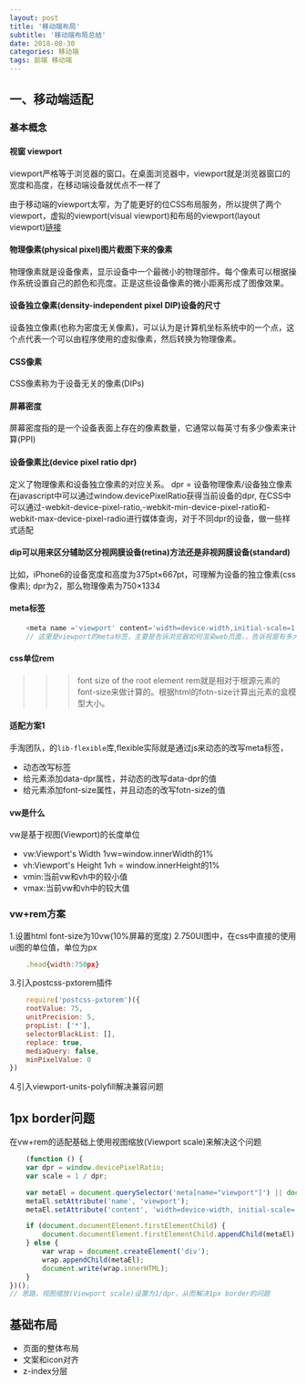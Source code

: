```yaml
---
layout: post
title: '移动端布局'
subtitle: '移动端布局总结'
date: 2018-08-30
categories: 移动端
tags: 前端 移动端
---
```


## 一、移动端适配
### 基本概念
#### 视窗 viewport
viewport严格等于浏览器的窗口。在桌面浏览器中，viewport就是浏览器窗口的宽度和高度，在移动端设备就优点不一样了

由于移动端的viewport太窄，为了能更好的位CSS布局服务，所以提供了两个viewport，虚拟的viewport(visual viewport)和布局的viewport(layout viewport)[链接](https://stackoverflow.com/questions/6333927/difference-between-visual-viewport-and-layout-viewport)

#### 物理像素(physical pixel)图片截图下来的像素
物理像素就是设备像素，显示设备中一个最微小的物理部件。每个像素可以根据操作系统设置自己的颜色和亮度。正是这些设备像素的微小距离形成了图像效果。
#### 设备独立像素(density-independent pixel DIP)设备的尺寸
设备独立像素(也称为密度无关像素)，可以认为是计算机坐标系统中的一个点，这个点代表一个可以由程序使用的虚拟像素，然后转换为物理像素。
#### CSS像素
CSS像素称为于设备无关的像素(DIPs)
#### 屏幕密度
屏幕密度指的是一个设备表面上存在的像素数量，它通常以每英寸有多少像素来计算(PPI)
#### 设备像素比(device pixel ratio dpr)
定义了物理像素和设备独立像素的对应关系。
dpr = 设备物理像素/设备独立像素
在javascript中可以通过window.devicePixelRatio获得当前设备的dpr,
在CSS中可以通过-webkit-device-pixel-ratio,-webkit-min-device-pixel-ratio和-webkit-max-device-pixel-radio进行媒体查询，对于不同dpr的设备，做一些样式适配
#### dip可以用来区分辅助区分视网膜设备(retina)方法还是非视网膜设备(standard)
比如，iPhone6的设备宽度和高度为375pt×667pt，可理解为设备的独立像素(css像素);
dpr为2，那么物理像素为750×1334
#### meta标签
```javascript
	<meta name ='viewport' content='width=device-width,initial-scale=1,maxinum-scale=1'>
	// 这里是viewport的meta标签，主要是告诉浏览器如何渲染web页面，，告诉视窗有多大，这段代码显示网页的屏幕宽度定义了视窗宽度。网页的比例和最大比例被设置为100%
```
#### css单位rem
>>>font size of the root element
rem就是相对于根源元素<html>的font-size来做计算的。根据html的fotn-size计算出元素的盒模型大小。

#### 适配方案1
手淘团队，的```lib-flexible```库,flexible实际就是通过js来动态的改写meta标签，
- 动态改写<meta>标签
- 给<html>元素添加data-dpr属性，并动态的改写data-dpr的值
- 给<html>元素添加font-size属性，并且动态的改写fotn-size的值

#### vw是什么
vw是基于视图(Viewport)的长度单位
- vw:Viewport's Width 1vw=window.innerWidth的1%
- vh:Viewport's Height 1vh = window.innerHeight的1%
- vmin:当前vw和vh中的较小值
- vmax:当前vw和vh中的较大值

### vw+rem方案
1.设置html font-size为10vw(10%屏幕的宽度)
2.750UI图中，在css中直接的使用ui图的单位值，单位为px
```javascript
	.head{width:750px}
```
3.引入postcss-pxtorem插件
```javascript
	require('postcss-pxtorem')({
    rootValue: 75,
    unitPrecision: 5,
    propList: ['*'],
    selectorBlackList: [],
    replace: true,
    mediaQuery: false,
    minPixelValue: 0
})
```
4.引入viewport-units-polyfill解决兼容问题

## 1px border问题
在vw+rem的适配基础上使用视图缩放(Viewport scale)来解决这个问题
```javascript
	(function () {
    var dpr = window.devicePixelRatio;
    var scale = 1 / dpr;

    var metaEl = document.querySelector('meta[name="viewport"]') || document.createElement('meta');
    metaEl.setAttribute('name', 'viewport');
    metaEl.setAttribute('content', 'width=device-width, initial-scale=' + scale + ', maximum-scale=' + scale + ', minimum-scale=' + scale + ', user-scalable=no, viewport-fit=cover');

    if (document.documentElement.firstElementChild) {
        document.documentElement.firstElementChild.appendChild(metaEl);
    } else {
        var wrap = document.createElement('div');
        wrap.appendChild(metaEl);
        document.write(wrap.innerHTML);
    }
})();
// 思路，视图缩放(Viewport scale)设置为1/dpr，从而解决1px border的问题
```

## 基础布局
- 页面的整体布局
- 文案和icon对齐
- z-index分层


